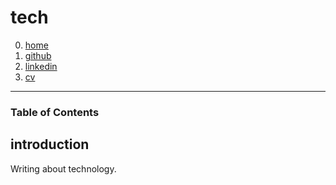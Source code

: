 # tech
0. [home](/)
1. [github](https://github.com/techtestleo/remark-site)
2. [linkedin](https://www.linkedin.com/in/leo-coleman-738a6913b/)
3. [cv](https://drive.google.com/open?id=abc123)
---
### Table of Contents


## introduction

Writing about technology.

